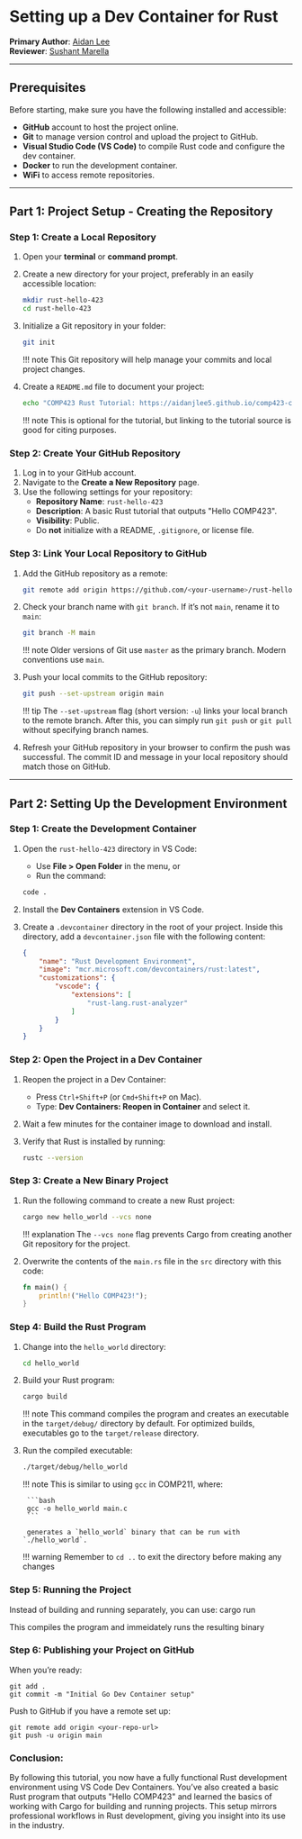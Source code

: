 # Setting up a Dev Container for Rust

**Primary Author**: [Aidan Lee](https://github.com/aidanjlee5)  
**Reviewer**: [Sushant Marella](https://github.com/sushmarella)

---

## Prerequisites

Before starting, make sure you have the following installed and accessible:

- **GitHub** account to host the project online.
- **Git** to manage version control and upload the project to GitHub.
- **Visual Studio Code (VS Code)** to compile Rust code and configure the dev container.
- **Docker** to run the development container.
- **WiFi** to access remote repositories.

---

## Part 1: Project Setup - Creating the Repository

### Step 1: Create a Local Repository

1. Open your **terminal** or **command prompt**.
2. Create a new directory for your project, preferably in an easily accessible location:

    ```bash
    mkdir rust-hello-423
    cd rust-hello-423
    ```

3. Initialize a Git repository in your folder:

    ```bash
    git init
    ```

    !!! note
        This Git repository will help manage your commits and local project changes.

4. Create a `README.md` file to document your project:

    ```bash
    echo "COMP423 Rust Tutorial: https://aidanjlee5.github.io/comp423-course-notes/tutorials/rust-setup/" > README.md
    ```

    !!! note
        This is optional for the tutorial, but linking to the tutorial source is good for citing purposes.

### Step 2: Create Your GitHub Repository

1. Log in to your GitHub account.
2. Navigate to the **Create a New Repository** page.
3. Use the following settings for your repository:
   - **Repository Name**: `rust-hello-423`
   - **Description**: A basic Rust tutorial that outputs "Hello COMP423".
   - **Visibility**: Public.
   - Do **not** initialize with a README, `.gitignore`, or license file.

### Step 3: Link Your Local Repository to GitHub

1. Add the GitHub repository as a remote:

    ```bash
    git remote add origin https://github.com/<your-username>/rust-hello-423.git
    ```

2. Check your branch name with `git branch`. If it’s not `main`, rename it to `main`:

    ```bash
    git branch -M main
    ```

    !!! note
        Older versions of Git use `master` as the primary branch. Modern conventions use `main`.

3. Push your local commits to the GitHub repository:

    ```bash
    git push --set-upstream origin main
    ```

    !!! tip
        The `--set-upstream` flag (short version: `-u`) links your local branch to the remote branch. After this, you can simply run `git push` or `git pull` without specifying branch names.

4. Refresh your GitHub repository in your browser to confirm the push was successful. The commit ID and message in your local repository should match those on GitHub.

---

## Part 2: Setting Up the Development Environment

### Step 1: Create the Development Container

1. Open the `rust-hello-423` directory in VS Code:
   - Use **File > Open Folder** in the menu, or  
   - Run the command:

    ```bash
    code .
    ```

2. Install the **Dev Containers** extension in VS Code.
3. Create a `.devcontainer` directory in the root of your project. Inside this directory, add a `devcontainer.json` file with the following content:

    ```json
    {
        "name": "Rust Development Environment",
        "image": "mcr.microsoft.com/devcontainers/rust:latest",
        "customizations": {
            "vscode": {
                "extensions": [
                    "rust-lang.rust-analyzer"
                ]
            }
        }
    }
    ```

### Step 2: Open the Project in a Dev Container

1. Reopen the project in a Dev Container:
   - Press `Ctrl+Shift+P` (or `Cmd+Shift+P` on Mac).
   - Type: **Dev Containers: Reopen in Container** and select it.
2. Wait a few minutes for the container image to download and install.
3. Verify that Rust is installed by running:

    ```bash
    rustc --version
    ```

### Step 3: Create a New Binary Project

1. Run the following command to create a new Rust project:

    ```bash
    cargo new hello_world --vcs none
    ```

    !!! explanation
        The `--vcs none` flag prevents Cargo from creating another Git repository for the project.

2. Overwrite the contents of the `main.rs` file in the `src` directory with this code:

    ```rust
    fn main() {
        println!("Hello COMP423!");
    }
    ```

### Step 4: Build the Rust Program

1. Change into the `hello_world` directory:

    ```bash
    cd hello_world
    ```

2. Build your Rust program:

    ```bash
    cargo build
    ```

    !!! note
        This command compiles the program and creates an executable in the `target/debug/` directory by default. For optimized builds, executables go to the `target/release` directory.

3. Run the compiled executable:

    ```bash
    ./target/debug/hello_world
    ```

    !!! note
        This is similar to using `gcc` in COMP211, where:

        ```bash
        gcc -o hello_world main.c
        ```

        generates a `hello_world` binary that can be run with `./hello_world`.

    !!! warning 
        Remember to ```cd ..``` to exit the directory before making any changes

### Step 5: Running the Project

Instead of building and running separately, you can use:
    cargo run
    
This compiles the program and immeidately runs the resulting binary


### Step 6: Publishing your Project on GitHub
When you’re ready:

```
git add .
git commit -m "Initial Go Dev Container setup"
```

Push to GitHub if you have a remote set up:

```
git remote add origin <your-repo-url>
git push -u origin main
```

### Conclusion:
By following this tutorial, you now have a fully functional Rust development environment using VS Code Dev Containers. You’ve also created a basic Rust program that outputs "Hello COMP423" and learned the basics of working with Cargo for building and running projects. This setup mirrors professional workflows in Rust development, giving you insight into its use in the industry.
